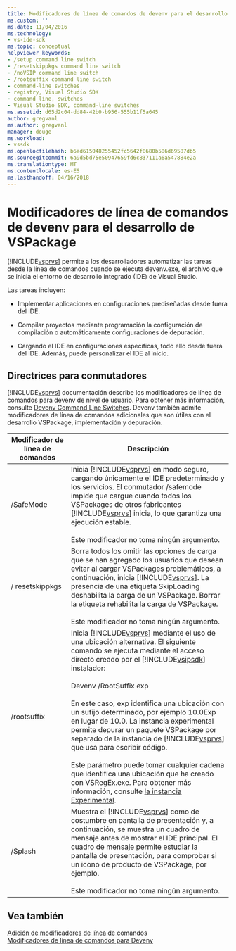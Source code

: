 ```yaml
---
title: Modificadores de línea de comandos de devenv para el desarrollo de VSPackage | Documentos de Microsoft
ms.custom: ''
ms.date: 11/04/2016
ms.technology:
- vs-ide-sdk
ms.topic: conceptual
helpviewer_keywords:
- /setup command line switch
- /resetskippkgs command line switch
- /noVSIP command line switch
- /rootsuffix command line switch
- command-line switches
- registry, Visual Studio SDK
- command line, switches
- Visual Studio SDK, command-line switches
ms.assetid: d65d2c04-dd84-42b0-b956-555b11f5a645
author: gregvanl
ms.author: gregvanl
manager: douge
ms.workload:
- vssdk
ms.openlocfilehash: b6ad615048255452fc5642f8680b586d69587db5
ms.sourcegitcommit: 6a9d5bd75e50947659fd6c837111a6a547884e2a
ms.translationtype: MT
ms.contentlocale: es-ES
ms.lasthandoff: 04/16/2018
---
```

# <a name="devenv-command-line-switches-for-vspackage-development"></a>Modificadores de línea de comandos de devenv para el desarrollo de VSPackage
[!INCLUDE[vsprvs](../code-quality/includes/vsprvs_md.md)] permite a los desarrolladores automatizar las tareas desde la línea de comandos cuando se ejecuta devenv.exe, el archivo que se inicia el entorno de desarrollo integrado (IDE) de Visual Studio.  
  
 Las tareas incluyen:  
  
-   Implementar aplicaciones en configuraciones prediseñadas desde fuera del IDE.  
  
-   Compilar proyectos mediante programación la configuración de compilación o automáticamente configuraciones de depuración.  
  
-   Cargando el IDE en configuraciones específicas, todo ello desde fuera del IDE. Además, puede personalizar el IDE al inicio.  
  
## <a name="guidelines-for-switches"></a>Directrices para conmutadores  
 [!INCLUDE[vsprvs](../code-quality/includes/vsprvs_md.md)] documentación describe los modificadores de línea de comandos para devenv de nivel de usuario. Para obtener más información, consulte [Devenv Command Line Switches](../ide/reference/devenv-command-line-switches.md). Devenv también admite modificadores de línea de comandos adicionales que son útiles con el desarrollo VSPackage, implementación y depuración.  
  
|Modificador de línea de comandos|Descripción|  
|--------------------------|-----------------|  
|/SafeMode|Inicia [!INCLUDE[vsprvs](../code-quality/includes/vsprvs_md.md)] en modo seguro, cargando únicamente el IDE predeterminado y los servicios. El conmutador /safemode impide que cargue cuando todos los VSPackages de otros fabricantes [!INCLUDE[vsprvs](../code-quality/includes/vsprvs_md.md)] inicia, lo que garantiza una ejecución estable.<br /><br /> Este modificador no toma ningún argumento.|  
|/ resetskippkgs|Borra todos los omitir las opciones de carga que se han agregado los usuarios que desean evitar al cargar VSPackages problemáticos, a continuación, inicia [!INCLUDE[vsprvs](../code-quality/includes/vsprvs_md.md)]. La presencia de una etiqueta SkipLoading deshabilita la carga de un VSPackage. Borrar la etiqueta rehabilita la carga de VSPackage.<br /><br /> Este modificador no toma ningún argumento.|  
|/rootsuffix|Inicia [!INCLUDE[vsprvs](../code-quality/includes/vsprvs_md.md)] mediante el uso de una ubicación alternativa. El siguiente comando se ejecuta mediante el acceso directo creado por el [!INCLUDE[vsipsdk](../extensibility/includes/vsipsdk_md.md)] instalador:<br /><br /> Devenv /RootSuffix exp<br /><br /> En este caso, exp identifica una ubicación con un sufijo determinado, por ejemplo 10.0Exp en lugar de 10.0. La instancia experimental permite depurar un paquete VSPackage por separado de la instancia de [!INCLUDE[vsprvs](../code-quality/includes/vsprvs_md.md)] que usa para escribir código.<br /><br /> Este parámetro puede tomar cualquier cadena que identifica una ubicación que ha creado con VSRegEx.exe. Para obtener más información, consulte [la instancia Experimental](../extensibility/the-experimental-instance.md).|  
|/Splash|Muestra el [!INCLUDE[vsprvs](../code-quality/includes/vsprvs_md.md)] como de costumbre en pantalla de presentación y, a continuación, se muestra un cuadro de mensaje antes de mostrar el IDE principal. El cuadro de mensaje permite estudiar la pantalla de presentación, para comprobar si un icono de producto de VSPackage, por ejemplo.<br /><br /> Este modificador no toma ningún argumento.|  
  
## <a name="see-also"></a>Vea también  
 [Adición de modificadores de línea de comandos](../extensibility/adding-command-line-switches.md)   
 [Modificadores de línea de comandos para Devenv](../ide/reference/devenv-command-line-switches.md)